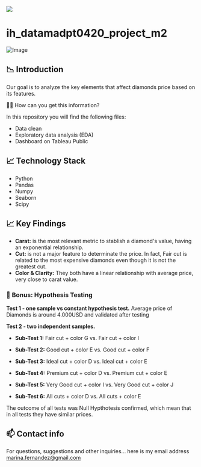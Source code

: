 <p align="left"><img src="https://cdn-images-1.medium.com/max/184/1*2GDcaeYIx_bQAZLxWM4PsQ@2x.png"></p>

# __ih_datamadpt0420_project_m2__

![Image](https://robbreport.com/wp-content/uploads/2019/05/lab-grown-diamonds.jpg?w=1000)


## :chart_with_downwards_trend: **Introduction**

Our goal is to analyze the key elements that affect diamonds price based on its features. 

:woman_technologist: How can you get this information?

In this repository you will find the following files:

* Data clean
* Exploratory data analysis (EDA)
* Dashboard on Tableau Public

## :chart_with_upwards_trend: Technology Stack

* Python
* Pandas
* Numpy
* Seaborn
* Scipy

## :chart_with_upwards_trend: Key Findings

* **Carat:** is the most relevant metric to stablish a diamond's value, having an exponential relationship.
* **Cut:** is not a major feature to determinate the price. In fact, Fair cut is related to the most expensive diamonds even though it is not the greatest cut. 
* **Color & Clarity:** They both have a linear relationship with average price, very close to carat value.

### :rocket: **Bonus: Hypothesis Testing**

**Test 1 - one sample vs constant hypothesis test.** 
Average price of Diamonds is around 4.000USD and validated after testing

**Test 2 - two independent samples.** 

- **Sub-Test 1:** Fair cut + color G vs. Fair cut + color I

- **Sub-Test 2:** Good cut + color E vs. Good cut + color F

- **Sub-Test 3:** Ideal cut + color D vs. Ideal cut + color E

- **Sub-Test 4:** Premium cut + color D vs. Premium cut + color E

- **Sub-Test 5:** Very Good cut + color I vs. Very Good cut + color J

- **Sub-Test 6:** All cuts + color D vs. All cuts + color E

The outcome of all tests was Null Hypthotesis confirmed, which mean that in all tests they have similar prices. 

## :mailbox: Contact info

For questions, suggestions and other inquiries... here is my email address [marina.fernandez@gmail.com](m.fernandezban@gmail.com)
